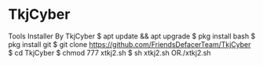 # TkjCyber
Tools Installer By TkjCyber
$ apt update && apt upgrade
$ pkg install bash
$ pkg install git
$ git clone https://github.com/FriendsDefacerTeam/TkjCyber
$ cd TkjCyber
$ chmod 777 xtkj2.sh
$ sh xtkj2.sh OR./xtkj2.sh
